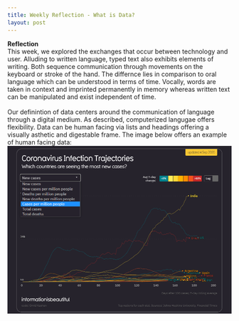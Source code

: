 ```yaml
---
title: Weekly Reflection - What is Data?
layout: post
---
```

**Reflection**<br/>
This week, we explored the exchanges that occur between technology and user. Alluding to written language, typed text also exhibits elements of writing. Both sequence communication through movements on the keyboard or stroke of the hand. The differnce lies in comparison to oral language which can be understood in terms of time. Vocally, words are taken in context and imprinted permanently in memory whereas written text can be manipulated and exist independent of time. 
<br/>
<br/>
Our definintion of data centers around the communication of language through a digital medium. As described, computerized langugae offers flexibility. Data can be human facing via lists and headings offering a visually asthetic and digestable frame. The image below offers an example of human facing data: 
<br/>
![coronadata](https://github.com/abdrhkhan/abdrhkhan.github.io/blob/master/coronadata.png)
<br/>

